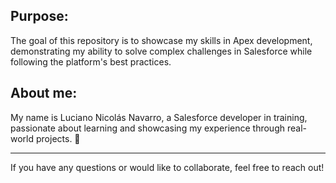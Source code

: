 
## Purpose:
The goal of this repository is to showcase my skills in Apex development, demonstrating my ability to solve complex challenges in Salesforce while following the platform's best practices.

## About me:
My name is Luciano Nicolás Navarro, a Salesforce developer in training, passionate about learning and showcasing my experience through real-world projects. 🚀

---

If you have any questions or would like to collaborate, feel free to reach out!
